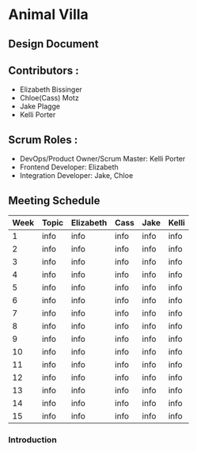 # Animal Villa
## Design Document

## Contributors :
- Elizabeth Bissinger
- Chloe(Cass) Motz
- Jake Plagge
- Kelli Porter

## Scrum Roles :
- DevOps/Product Owner/Scrum Master: Kelli Porter
- Frontend Developer: Elizabeth 
- Integration Developer: Jake, Chloe

## Meeting Schedule

| Week | Topic | Elizabeth | Cass | Jake | Kelli |
| --- | --- | --- | --- | --- | --- |
| 1 | info | info | info | info | info |
| 2 | info | info | info | info | info |
| 3 | info | info | info | info | info |
| 4 | info | info | info | info | info |
| 5 | info | info | info | info | info |
| 6 | info | info | info | info | info |
| 7 | info | info | info | info | info |
| 8 | info | info | info | info | info |
| 9 | info | info | info | info | info |
| 10 | info | info | info | info | info |
| 11| info | info | info | info | info |
| 12 | info | info | info | info | info |
| 13 | info | info | info | info | info |
| 14 | info | info | info | info | info |
| 15 | info | info | info | info | info |


### Introduction

